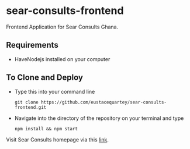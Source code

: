 # sear-consults-frontend
Frontend Application for Sear Consults Ghana.

## Requirements
* HaveNodejs installed on your computer

## To Clone and Deploy
* Type this into your command line
  ```
  git clone https://github.com/eustacequartey/sear-consults-frontend.git
  ```

* Navigate into the directory of the repository on your terminal and type
  ```
  npm install && npm start
  ```
 Visit Sear Consults homepage via this [link](https://searconsults.herokuapp.com).
